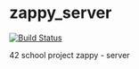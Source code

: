 # zappy_server
[![Build Status](https://travis-ci.org/DwarfOfTheRap/zappy_server.svg?branch=feature%2Fget_args)](https://travis-ci.org/DwarfOfTheRap/zappy_server)

42 school project zappy - server
